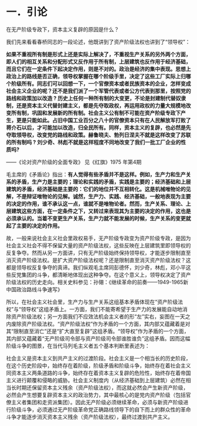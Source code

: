 # 一．引论

在无产阶级专政下，资本主义复辟的原因是什么？

我们先来看看春桥同志的一段论述，他既讲到了资产阶级法权也讲到了“领导权”：

**如果不重视所有制是形式上还是实际上解决了，不重视生产关系的另外两个方面，即人们的相互关系和分配形式又反作用于所有制，上层建筑也反作用于经济基础，而且它们在一定条件下起决定作用，则是不对的。政治是经济的集中表现。思想上政治上的路线是否正确，领导权掌握在哪个阶级手里，决定了这些工厂实际上归哪个阶级所有。同志们可以回想一下，一个官僚资本或者民族资本的企业，怎样变成社会主义企业的呢？还不是我们派了一个军管代表或者公方代表到那里，按照党的路线和政策加以改造 ? 历史上任何一种所有制的大变更，不论是封建制代替奴隶制，还是资本主义代替封建主义，都是先夺取政权，再运用政权的力量大规模地改变所有制，巩固和发展新的所有制。社会主义公有制不可能在资产阶级专政下产生，更是只能如此。占旧中国工业百分之八十的官僚资本只有在人民解放军打败了蒋介石以后，才可能加以改造，归全民所有。同样，资本主义的复辟，也必然是先夺取领导权，改变党的路线和政策。赫鲁晓夫、勃列日涅夫不就是这样改变了苏联的所有制吗 ? 刘少奇、林彪不就是这样程度不同地改变了我们一批工厂企业的性质吗?**

——《论对资产阶级的全面专政》 见《红旗》1975 年第4期

毛主席的《矛盾论》指出：**有人觉得有些矛盾并不是这样。例如，生产力和生产关系的矛盾，生产力是主要的；理论和实践的矛盾，实践是主要的；经济基础和上层建筑的矛盾，经济基础是主要的：它们的地位并不互相转化。这是机械唯物论的见解，不是辩证唯物论的见解。诚然，生产力、实践、经济基础，一般地表现为主要的决定的作用，谁不承认这一点，谁就不是唯物论者。然而，生产关系、理论、上层建筑这些方面，在一定条件之下，又转过来表现其为主要的决定的作用，这也是必须承认的。当着不变更生产关系，生产力就不能发展的时候，生产关系的变更就起了主要的决定的作用。**

故，一般来说社会主义社会里政权易手，无产阶级专政变为资产阶级专政，是因为社会主义社会不得不保留大量的资产阶级法权，这些反映在上层建筑里即领导权的反复争夺。然而从另一方面讲，只有无产阶级始终保持领导权，才能逐步限制直至消灭资产阶级法权。是扩大资产阶级法权呢？还是限制直至消灭资产阶级法权？这都是领导权反复争夺的真谛。我们纵观毛主席同彭德怀，刘少奇，林彪，邓小平这些反党集团的斗争，都清晰地体现出这种争夺。在这个意义上，领导权决定了资产阶级法权的历史走向。相关史料参见：孙翎：《继续革命的前奏——1949-1965新中国政治路线斗争速写》

所以，在社会主义社会里，生产力与生产关系这组基本矛盾体现在“资产阶级法权”与“领导权”这组矛盾上。一方面，我们不能寄希望于生产力的发展能自动地消除资产阶级法权；另一方面我们不应效法机会主义者的形“左”实右，妄图在一天之内废除资产阶级法权。“资产阶级法权”作为矛盾的一个方面，其内部又蕴藏着是对其“限制直至消亡”还是“扩大直至复辟”这组矛盾。“领导权”作为矛盾的一个方面，其内部又蕴藏着“无产阶级司令部与资产阶级司令部谁胜谁负”这组矛盾。因而这幅阶级斗争的图景，在当代马列毛主义者五个基本判断里表述为：

社会主义是资本主义到共产主义的过渡阶段。社会主义是一个相当长的历史阶段，在这个历史阶段中，始终存在着阶级，阶级矛盾和阶级斗争，始终存在着社会主义同资本主义两条道路的斗争，始终存在着资本主义复辟的危险性，始终存在着帝国主义进行颠覆和侵略的威胁。社会主义制度内（从经济基础到上层建筑）必然在相当长时期还保留资本主义残余（资产阶级法权），而这就必然会产生新资产阶级，必然会产生想要复辟资本主义的政治势力，其中最核心的是党内资产阶级（包括官僚主义者集团和走资派集团）。因此无产阶级必须继续革命，必须与新资产阶级进行阶级斗争，必须通过无产阶级革命党正确路线领导下的自下而上的群众性的革命斗争才能逐步消灭资本主义残余（资产阶级法权），最终过渡到共产主义。


<!--stackedit_data:
eyJoaXN0b3J5IjpbMjA1NTAyODM0OF19
-->